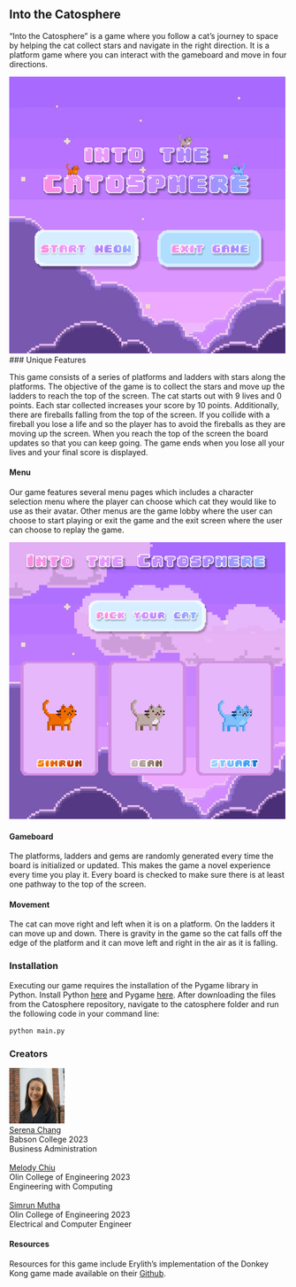 ## Into the Catosphere

“Into the Catosphere” is a game where you follow a cat’s journey to space by helping the cat collect stars and navigate in the right direction. It is a platform game where you can interact with the gameboard and move in four directions.

<img src="startscreen.png" width="500" />
### Unique Features

This game consists of a series of platforms and ladders with stars along the platforms. The objective of the game is to collect the stars and move up the ladders to reach the top of the screen. The cat starts out with 9 lives and 0 points. Each star collected increases your score by 10 points. Additionally, there are fireballs falling from the top of the screen. If you collide with a fireball you lose a life and so the player has to avoid the fireballs as they are moving up the screen. When you reach the top of the screen the board updates so that you can keep going. The game ends when you lose all your lives and your final score is displayed.

#### Menu

Our game features several menu pages which includes a character selection menu where the player can choose which cat they would like to use as their avatar. Other menus are the game lobby where the user can choose to start playing or exit the game and the exit screen where the user can choose to replay the game.

<img src="pickyourcat.png" width="500" />

#### Gameboard
The platforms, ladders and gems are randomly generated every time the board is initialized or updated. This makes the game a novel experience every time you play it. Every board is checked to make sure there is at least one pathway to the top of the screen.

#### Movement
The cat can move right and left when it is on a platform. On the ladders it can move up and down. There is gravity in the game so the cat falls off the edge of the platform and it can move left and right in the air as it is falling.

### Installation
Executing our game requires the installation of the Pygame library in Python. Install Python [here](https://www.python.org/downloads/) and Pygame [here](https://www.pygame.org/wiki/GettingStarted).
After downloading the files from the Catosphere repository, navigate to the catosphere folder and run the following code in your command line:
```bash
python main.py
```

### Creators

<img src="1600113910952.jpg" width="100"/>\
<a href="http://www.linkedin.com/in/serenachang1">Serena Chang</a>\
Babson College 2023\
Business Administration\
</br>
<a href="http://www.linkedin.com/in/melody-chiu-6297b41a2">Melody Chiu</a></br>
Olin College of Engineering 2023</br>
Engineering with Computing</br>
</br>
<a href="https://www.linkedin.com/in/simrun-mutha-78b8761a0/">Simrun Mutha</a></br>
Olin College of Engineering 2023</br>
Electrical and Computer Engineer</br>

#### Resources
Resources for this game include Erylith’s implementation of the Donkey Kong game made available on their <a href="https://github.com/erilyth/DonkeyKong-Pygame">Github</a>.
